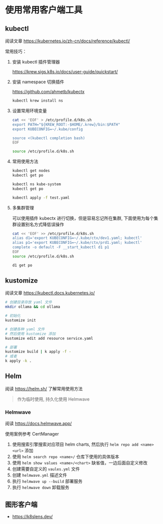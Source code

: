 # 使用常用客户端工具

## kubectl

阅读文章 https://kubernetes.io/zh-cn/docs/reference/kubectl/

常用技巧：

1. 安装 kubectl 插件管理器

   https://krew.sigs.k8s.io/docs/user-guide/quickstart/

2. 安装 namespace 切换插件

   https://github.com/ahmetb/kubectx

   ```sh
   kubectl krew install ns
   ```

3. 设置常用环境变量

   ```sh
   cat << 'EOF' > /etc/profile.d/k8s.sh
   export PATH="${KREW_ROOT:-$HOME/.krew}/bin:$PATH"
   export KUBECONFIG=~/.kube/config

   source <(kubectl completion bash)
   EOF

   source /etc/profile.d/k8s.sh
   ```

4. 常用使用方法

   ```sh
   kubectl get nodes
   kubectl get po

   kubectl ns kube-system
   kubectl get po

   kubectl apply -f test.yaml
   ```

5. 多集群管理

   可以使用插件 kubectx 进行切换，但是容易忘记所在集群, 下面使用为每个集群设置别名方式降低误操作

   ```sh
   cat << 'EOF' >> /etc/profile.d/k8s.sh
   alias d1='export KUBECONFIG=~/.kube/ctx/dev1.yaml; kubectl'
   alias p1='export KUBECONFIG=~/.kube/ctx/prd1.yaml; kubectl'
   complete -o default -F __start_kubectl d1 p1
   EOF
   source /etc/profile.d/k8s.sh

   d1 get po
   ```

## kustomize

阅读文章 https://kubectl.docs.kubernetes.io/

```sh
# 创建目录存放 yaml 文件
mkdir ollama && cd ollama

# 初始化
kustomize init

# 创建各种 yaml 文件
# 然后使用 kustomize 添加
kustomize edit add resource service.yaml

# 部署
kustomize build | k apply -f -
# 或者
k apply -k .
```

## Helm

阅读 https://helm.sh/ 了解常用使用方法

> 作为临时使用, 持久化使用 Helmwave

### Helmwave

阅读 https://docs.helmwave.app/

使用案例参考 CertManager

1. 使用搜索引擎搜索对应项目 helm charts, 然后执行 `helm repo add <name> <url>` 添加
2. 使用 `helm search repo <name>/` 仓库下使用的具体版本
3. 使用 `helm show values <name>/<chart>` 缺省值，一边后面自定义修改
4. 创建需要自定义的 `vaules.yml` 文件
5. 创建 `helmwave.yml` 描述文件
6. 执行 `helmwave up --build` 部署服务
7. 执行 `helmwave down` 卸载服务

## 图形客户端

- https://k8slens.dev/

